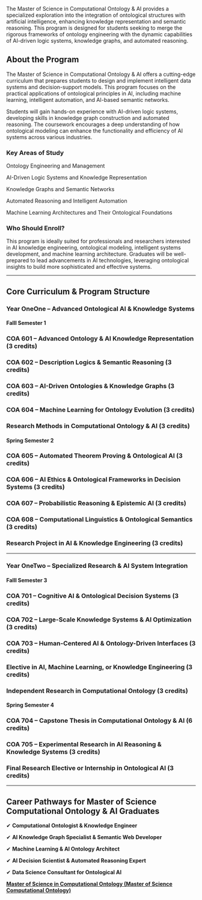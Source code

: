 The Master of Science in Computational Ontology & AI provides a specialized exploration into the integration of ontological structures with artificial intelligence, enhancing knowledge representation and semantic reasoning. This program is designed for students seeking to merge the rigorous frameworks of ontology engineering with the dynamic capabilities of AI-driven logic systems, knowledge graphs, and automated reasoning.

## **About the Program**

The Master of Science in Computational Ontology & AI offers a cutting-edge curriculum that prepares students to design and implement intelligent data systems and decision-support models. This program focuses on the practical applications of ontological principles in AI, including machine learning, intelligent automation, and AI-based semantic networks.

Students will gain hands-on experience with AI-driven logic systems, developing skills in knowledge graph construction and automated reasoning. The coursework encourages a deep understanding of how ontological modeling can enhance the functionality and efficiency of AI systems across various industries.

### **Key Areas of Study**

Ontology Engineering and Management

AI-Driven Logic Systems and Knowledge Representation

Knowledge Graphs and Semantic Networks

Automated Reasoning and Intelligent Automation

Machine Learning Architectures and Their Ontological Foundations

### **Who Should Enroll?**

This program is ideally suited for professionals and researchers interested in AI knowledge engineering, ontological modeling, intelligent systems development, and machine learning architecture. Graduates will be well-prepared to lead advancements in AI technologies, leveraging ontological insights to build more sophisticated and effective systems.

---

## **Core Curriculum & Program Structure**

### **Year OneOne – Advanced Ontological AI & Knowledge Systems**

#### **Falll Semester 1**

### **COA 601** – Advanced Ontology & AI Knowledge Representation (3 credits)

### **COA 602** – Description Logics & Semantic Reasoning (3 credits)

### **COA 603** – AI-Driven Ontologies & Knowledge Graphs (3 credits)

### **COA 604** – Machine Learning for Ontology Evolution (3 credits)

### Research Methods in Computational Ontology & AI (3 credits)

#### **Spring Semester 2**

### **COA 605** – Automated Theorem Proving & Ontological AI (3 credits)

### **COA 606** – AI Ethics & Ontological Frameworks in Decision Systems (3 credits)

### **COA 607** – Probabilistic Reasoning & Epistemic AI (3 credits)

### **COA 608** – Computational Linguistics & Ontological Semantics (3 credits)

### Research Project in AI & Knowledge Engineering (3 credits)

---

### **Year OneTwo – Specialized Research & AI System Integration**

#### **Falll Semester 3**

### **COA 701** – Cognitive AI & Ontological Decision Systems (3 credits)

### **COA 702** – Large-Scale Knowledge Systems & AI Optimization (3 credits)

### **COA 703** – Human-Centered AI & Ontology-Driven Interfaces (3 credits)

### Elective in AI, Machine Learning, or Knowledge Engineering (3 credits)

### Independent Research in Computational Ontology (3 credits)

#### **Spring Semester 4**

### **COA 704** – Capstone Thesis in Computational Ontology & AI (6 credits)

### **COA 705** – Experimental Research in AI Reasoning & Knowledge Systems (3 credits)

### Final Research Elective or Internship in Ontological AI (3 credits)

---

## **Career Pathways for Master of Science Computational Ontology & AI Graduates**

✔ **Computational Ontologist & Knowledge Engineer**

✔ **AI Knowledge Graph Specialist & Semantic Web Developer**

✔ **Machine Learning & AI Ontology Architect**

✔ **AI Decision Scientist & Automated Reasoning Expert**

✔ **Data Science Consultant for Ontological AI**

[**Master of Science in Computational Ontology (Master of Science Computational Ontology)**](https://www.notion.so/Master-of-Science-in-Computational-Ontology-M-Sc-Computational-Ontology-1952c2ffeee280a18617e105a0f3b088?pvs=21)
